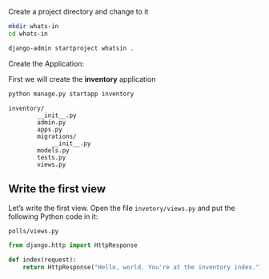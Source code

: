 Create  a project directory and change to it
```bash
mkdir whats-in
cd whats-in
```

```bash
django-admin startproject whatsin .
```


Create the Application:

First we will create the **inventory** application

```bash
python manage.py startapp inventory
```

```
inventory/
	    __init__.py
	    admin.py
	    apps.py
	    migrations/
	        __init__.py
	    models.py
	    tests.py
	    views.py
```

## Write the first view

Let’s write the first view. Open the file `invetory/views.py` and put the following Python code in it:

`polls/views.py`
```python
from django.http import HttpResponse

def index(request):
    return HttpResponse("Hello, world. You're at the inventory index.")
```
